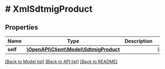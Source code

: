 # # XmlSdtmigProduct

## Properties

Name | Type | Description | Notes
------------ | ------------- | ------------- | -------------
**self** | [**\OpenAPI\Client\Model\SdtmigProduct**](SdtmigProduct.md) |  | [optional]

[[Back to Model list]](../../README.md#models) [[Back to API list]](../../README.md#endpoints) [[Back to README]](../../README.md)
